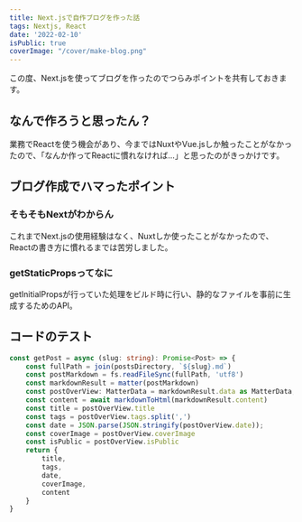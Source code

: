 ```yaml
---
title: Next.jsで自作ブログを作った話
tags: Nextjs, React
date: '2022-02-10'
isPublic: true
coverImage: "/cover/make-blog.png"
---
```


この度、Next.jsを使ってブログを作ったのでつらみポイントを共有しておきます。

## なんで作ろうと思ったん？

業務でReactを使う機会があり、今まではNuxtやVue.jsしか触ったことがなかったので、「なんか作ってReactに慣れなければ...」と思ったのがきっかけです。

## ブログ作成でハマったポイント

### そもそもNextがわからん

これまでNext.jsの使用経験はなく、Nuxtしか使ったことがなかったので、Reactの書き方に慣れるまでは苦労しました。

### getStaticPropsってなに

getInitialPropsが行っていた処理をビルド時に行い、静的なファイルを事前に生成するためのAPI。

## コードのテスト

```typescript
const getPost = async (slug: string): Promise<Post> => {
    const fullPath = join(postsDirectory, `${slug}.md`)
    const postMarkdown = fs.readFileSync(fullPath, 'utf8')
    const markdownResult = matter(postMarkdown)
    const postOverView: MatterData = markdownResult.data as MatterData;
    const content = await markdownToHtml(markdownResult.content)
    const title = postOverView.title
    const tags = postOverView.tags.split(',')
    const date = JSON.parse(JSON.stringify(postOverView.date));
    const coverImage = postOverView.coverImage
    const isPublic = postOverView.isPublic
    return {
        title,
        tags,
        date,
        coverImage,
        content
    }
}
```
